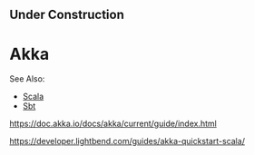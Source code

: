 

## Under Construction

# Akka

See Also:
- [Scala](Scala.md)
- [Sbt](Sbt.md)

https://doc.akka.io/docs/akka/current/guide/index.html

https://developer.lightbend.com/guides/akka-quickstart-scala/


